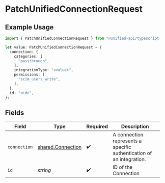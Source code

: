 # PatchUnifiedConnectionRequest

## Example Usage

```typescript
import { PatchUnifiedConnectionRequest } from "@unified-api/typescript-sdk/sdk/models/operations";

let value: PatchUnifiedConnectionRequest = {
  connection: {
    categories: [
      "passthrough",
    ],
    integrationType: "<value>",
    permissions: [
      "scim_users_write",
    ],
  },
  id: "<id>",
};
```

## Fields

| Field                                                                | Type                                                                 | Required                                                             | Description                                                          |
| -------------------------------------------------------------------- | -------------------------------------------------------------------- | -------------------------------------------------------------------- | -------------------------------------------------------------------- |
| `connection`                                                         | [shared.Connection](../../../sdk/models/shared/connection.md)        | :heavy_check_mark:                                                   | A connection represents a specific authentication of an integration. |
| `id`                                                                 | *string*                                                             | :heavy_check_mark:                                                   | ID of the Connection                                                 |
